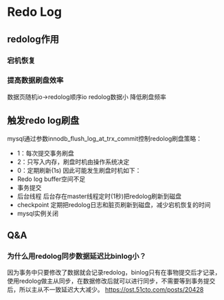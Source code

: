 # Redo Log

## redolog作用

### 宕机恢复

### 提高数据刷盘效率

数据页随机io->redolog顺序io
redolog数据小
降低刷盘频率

## 触发redo log刷盘

mysql通过参数innodb_flush_log_at_trx_commit控制redolog刷盘策略：

* 1：每次提交事务刷盘
* 2：只写入内存，刷盘时机由操作系统决定
* 0：定期刷新(1s)
因此可能发生刷盘时机如下：
* Redo log buffer空间不足
* 事务提交
* 后台线程
后台存在master线程定时(1秒)把redolog刷新到磁盘
* checkpoint
定期把redolog日志和脏页刷新到磁盘，减少宕机恢复的时间
* mysql实例关闭

## Q&A

### 为什么用redolog同步数据延迟比binlog小？

因为事务中只要修改了数据就会记录redolog，binlog只有在事物提交后才记录，使用redolog做主从同步，在数据修改后就可以进行同步，不需要等到事务提交后，所以主从不一致延迟大大减少。
<https://ost.51cto.com/posts/20428>
